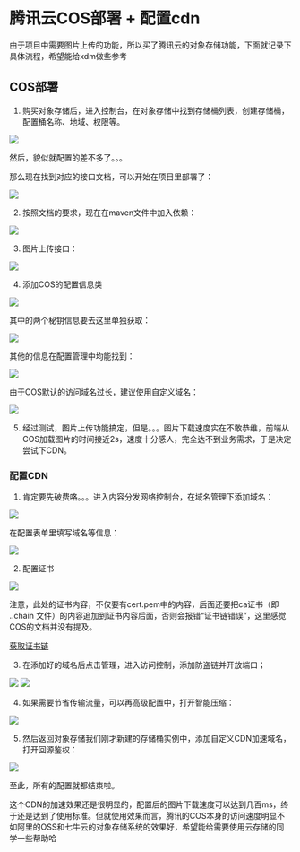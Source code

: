 # 腾讯云COS部署 + 配置cdn

由于项目中需要图片上传的功能，所以买了腾讯云的对象存储功能，下面就记录下具体流程，希望能给xdm做些参考

## COS部署

1. 购买对象存储后，进入控制台，在对象存储中找到存储桶列表，创建存储桶，配置桶名称、地域、权限等。

![](https://files.mdnice.com/pic/7dba290b-d3b5-45d1-98a9-afe5fede7888.png)

然后，貌似就配置的差不多了。。。

那么现在找到对应的接口文档，可以开始在项目里部署了：

![](https://files.mdnice.com/pic/4039ac23-829e-4677-8709-3f5143813731.png)

2. 按照文档的要求，现在在maven文件中加入依赖：

![](https://files.mdnice.com/pic/29bf27e0-945c-493b-a53e-6c4b29191f36.png)

3. 图片上传接口：

![](https://files.mdnice.com/pic/f6896878-f23e-4601-8510-30cd548228a5.png)

4. 添加COS的配置信息类

![](https://files.mdnice.com/pic/be1f9ce3-982e-47ef-bcd3-94ece57c80c1.png)

其中的两个秘钥信息要去这里单独获取：

![](https://files.mdnice.com/pic/642fbaaf-4740-402c-ae8b-321bb42a6fd1.png)

其他的信息在配置管理中均能找到：

![](https://files.mdnice.com/pic/e901c8f6-e10e-402d-b760-9283c7308d49.png)

由于COS默认的访问域名过长，建议使用自定义域名：

![](https://files.mdnice.com/pic/b5adbb29-b990-430a-a2da-f779ffea38e6.png)

5. 经过测试，图片上传功能搞定，但是。。。图片下载速度实在不敢恭维，前端从COS加载图片的时间接近2s，速度十分感人，完全达不到业务需求，于是决定尝试下CDN。

### 配置CDN

1. 肯定要先破费咯。。。进入内容分发网络控制台，在域名管理下添加域名：

![](https://files.mdnice.com/pic/2baa343c-f63f-4bea-89a0-22c78c841a57.png)

在配置表单里填写域名等信息：

![](https://files.mdnice.com/pic/8186402c-45dd-4b0e-869c-4cfa11fe37d5.png)

2. 配置证书

![](https://files.mdnice.com/pic/fffbd927-ab6b-498b-9fb9-83444cb9fd1c.png)

注意，此处的证书内容，不仅要有cert.pem中的内容，后面还要把ca证书（即 ..chain 文件）的内容追加到证书内容后面，否则会报错“证书链错误”，这里感觉COS的文档并没有提及。

[获取证书链](https://myssl.com/chain_download.html)

3. 在添加好的域名后点击管理，进入访问控制，添加防盗链并开放端口；

![](https://files.mdnice.com/pic/7193091b-7a12-4ea4-ad9f-deb3d4011b9b.png)
![](https://files.mdnice.com/pic/da0385dd-264c-43e5-b2d5-8771ebe5e129.png)

4. 如果需要节省传输流量，可以再高级配置中，打开智能压缩：

![](https://files.mdnice.com/pic/3f8f7cf1-e541-45a0-b3b6-53a152a67e0a.png)

5. 然后返回对象存储我们刚才新建的存储桶实例中，添加自定义CDN加速域名，打开回源鉴权：

![](https://files.mdnice.com/pic/dc15993e-2c94-497c-a1ad-c76c22f66f46.png)

至此，所有的配置就都结束啦。

这个CDN的加速效果还是很明显的，配置后的图片下载速度可以达到几百ms，终于还是达到了使用标准。但就使用效果而言，腾讯的COS本身的访问速度明显不如阿里的OSS和七牛云的对象存储系统的效果好，希望能给需要使用云存储的同学一些帮助哈






